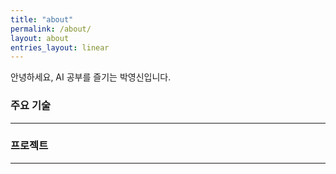 ```yaml
---
title: "about"
permalink: /about/
layout: about
entries_layout: linear
---
```



안녕하세요, AI 공부를 즐기는 박영신입니다.

### 주요 기술
-----




### 프로젝트
-----

